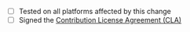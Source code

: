 - [ ] Tested on all platforms affected by this change
- [ ] Signed the [Contribution License Agreement (CLA)](https://cla-assistant.io/notgull/piet-hardware)